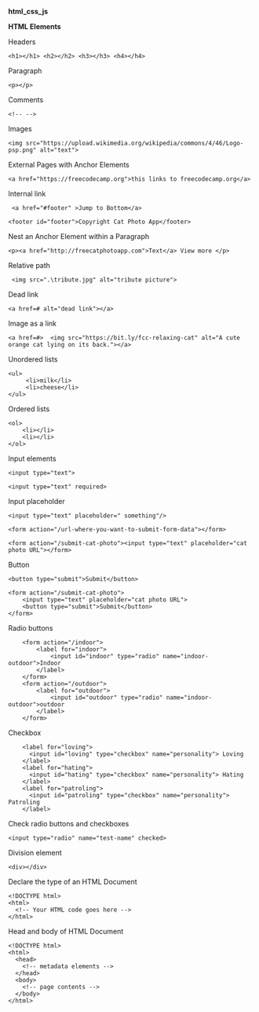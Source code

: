 **html_css_js** 

**HTML Elements**

Headers

```
<h1></h1> <h2></h2> <h3></h3> <h4></h4>
```

Paragraph

```
<p></p>
```

Comments

```
<!-- -->
```

Images

```
<img src="https://upload.wikimedia.org/wikipedia/commons/4/46/Logo-psp.png" alt="text">
```

External Pages with Anchor Elements

```
<a href="https://freecodecamp.org">this links to freecodecamp.org</a>
```

Internal link

```
 <a href="#footer" >Jump to Bottom</a> 
```
```
<footer id="footer">Copyright Cat Photo App</footer>
```

Nest an Anchor Element within a Paragraph

```
<p><a href="http://freecatphotoapp.com">Text</a> View more </p>
```
Relative path
```
 <img src=".\tribute.jpg" alt="tribute picture">
```
Dead link

```
<a href=# alt="dead link"></a>
```

Image as a link

``` 
<a href=#>  <img src="https://bit.ly/fcc-relaxing-cat" alt="A cute orange cat lying on its back."></a>
```

Unordered lists

``` 
<ul>
     <li>milk</li>
     <li>cheese</li>
</ul> 
```
Ordered lists
```
<ol>
    <li></li>
    <li></li>
</ol>
```
Input elements
```
<input type="text">
```
```
<input type="text" required>
```
Input placeholder
```
<input type="text" placeholder=" something"/>
```

```
<form action="/url-where-you-want-to-submit-form-data"></form>
```
```
<form action="/submit-cat-photo"><input type="text" placeholder="cat photo URL"></form>
```
Button
```
<button type="submit">Submit</button>
```
```
<form action="/submit-cat-photo">
    <input type="text" placeholder="cat photo URL">
    <button type="submit">Submit</button>
</form>
```
Radio buttons
```
    <form action="/indoor">
        <label for="indoor"> 
            <input id="indoor" type="radio" name="indoor-outdoor">Indoor 
        </label>
    </form>
    <form action="/outdoor">
        <label for="outdoor"> 
            <input id="outdoor" type="radio" name="indoor-outdoor">outdoor 
        </label>
    </form>
```
Checkbox
```
    <label for="loving">
      <input id="loving" type="checkbox" name="personality"> Loving
    </label>
    <label for="hating">
      <input id="hating" type="checkbox" name="personality"> Hating
    </label>
    <label for="patroling">
      <input id="patroling" type="checkbox" name="personality"> Patroling
    </label>
```
Check radio buttons and checkboxes
```
<input type="radio" name="test-name" checked>
```
Division element
```
<div></div>
```
Declare the type of an HTML Document
```
<!DOCTYPE html>
<html>
  <!-- Your HTML code goes here -->
</html>
```
Head and body of HTML Document
```
<!DOCTYPE html>
<html>
  <head>
    <!-- metadata elements -->
  </head>
  <body>
    <!-- page contents -->
  </body>
</html>
```